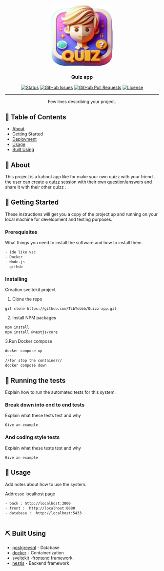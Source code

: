 <p align="center">
  <a href="" rel="noopener">
 <img width=200px height=200px src="front/src/lib/img/logo.jpg" alt="Project logo"></a>
</p>

<h3 align="center">Quiz app</h3>

<div align="center">

[![Status](https://img.shields.io/badge/status-active-success.svg)]()
[![GitHub Issues](https://img.shields.io/github/issues/kylelobo/The-Documentation-Compendium.svg)](https://github.com/kylelobo/The-Documentation-Compendium/issues)
[![GitHub Pull Requests](https://img.shields.io/github/issues-pr/kylelobo/The-Documentation-Compendium.svg)](https://github.com/kylelobo/The-Documentation-Compendium/pulls)
[![License](https://img.shields.io/badge/license-MIT-blue.svg)](/LICENSE)

</div>

---

<p align="center"> Few lines describing your project.
    <br> 
</p>

## 📝 Table of Contents

- [About](#about)
- [Getting Started](#getting_started)
- [Deployment](#deployment)
- [Usage](#usage)
- [Built Using](#built_using)


## 🧐 About <a name = "about"></a>

This project  is a kahoot app like for make your own quizz with your friend . 
the user can create a quizz session with their own question/answers  and share it with their other quizz .


## 🏁 Getting Started <a name = "getting_started"></a>

These instructions will get you a copy of the project up and running on your local machine for development and testing purposes.

### Prerequisites

What things you need to install the software and how to install them.

```
- ide like vsc
- Docker
- Node.js
- github

```

### Installing


 
Creation sveltekit project 
1. Clone the repo 
````
git clone https://github.com/TibTobbb/Quizz-app.git
````
2. Install NPM packages 

````
npm install
npm install @nestjs/core

````

3.Run Docker compose
```
docker compose up
----
//for stop the container//
docker compose down 
```


## 🔧 Running the tests <a name = "tests"></a>

Explain how to run the automated tests for this system.

### Break down into end to end tests

Explain what these tests test and why

```
Give an example
```

### And coding style tests

Explain what these tests test and why

```
Give an example
```

## 🎈 Usage <a name="usage"></a>

Add notes about how to use the system.

Addresse localhost page
``````
- back : http://localhost:3000
- front :  http://localhost:8080
- database :  http://localhost:5433
 
````````

## ⛏️ Built Using <a name = "built_using"></a>

- [postgreysql](https://www.postgresql.org) - Database
- [docker](https://www.docker.com) - Containerization
- [sveltekit](https://svelte.com) -frontend framework
- [nestjs](https://nestjs.com) - Backend framework
